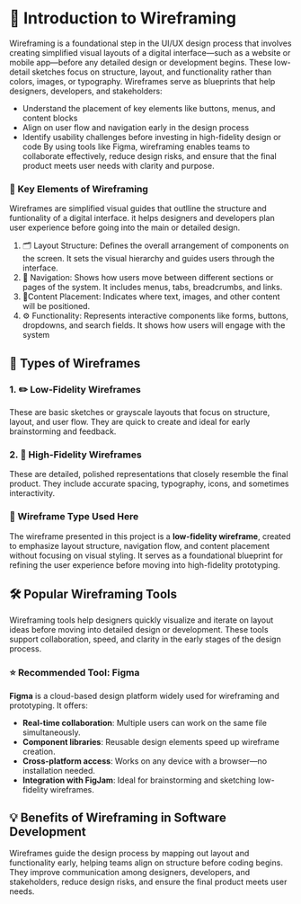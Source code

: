 # 🧭 Introduction to Wireframing
Wireframing is a foundational step in the UI/UX design process that involves creating simplified visual layouts of a digital interface—such as a website or mobile app—before any detailed design or development begins. These low-detail sketches focus on structure, layout, and functionality rather than colors, images, or typography.
Wireframes serve as blueprints that help designers, developers, and stakeholders:
* Understand the placement of key elements like buttons, menus, and content blocks
* Align on user flow and navigation early in the design process
* Identify usability challenges before investing in high-fidelity design or code
By using tools like Figma, wireframing enables teams to collaborate effectively, reduce design risks, and ensure that the final product meets user needs with clarity and purpose.

### 🧩 Key Elements of Wireframing
Wireframes are simplified visual guides that outlline the structure and funtionality of a digital interface. it helps designers and developers plan user experience before going into the main or detailed design.

1. 🗂️ Layout Structure:
Defines the overall arrangement of components on the screen. It sets the visual hierarchy and guides users through the interface.
2. 🧭 Navigation:
Shows how users move between different sections or pages of the system. It includes menus, tabs, breadcrumbs, and links.
3. 📝Content Placement:
 Indicates where text, images, and other content will be positioned.
4. ⚙️ Functionality:
Represents interactive components like forms, buttons, dropdowns, and search fields. It shows how users will engage with the system

## 🧱 Types of Wireframes

### 1. ✏️ Low-Fidelity Wireframes  
These are basic sketches or grayscale layouts that focus on structure, layout, and user flow. They are quick to create and ideal for early brainstorming and feedback.

### 2. 🎨 High-Fidelity Wireframes  
These are detailed, polished representations that closely resemble the final product. They include accurate spacing, typography, icons, and sometimes interactivity.

### 🧾 Wireframe Type Used Here
The wireframe presented in this project is a **low-fidelity wireframe**, created to emphasize layout structure, navigation flow, and content placement without focusing on visual styling. It serves as a foundational blueprint for refining the user experience before moving into high-fidelity prototyping.

## 🛠️ Popular Wireframing Tools

Wireframing tools help designers quickly visualize and iterate on layout ideas before moving into detailed design or development. These tools support collaboration, speed, and clarity in the early stages of the design process.

### ⭐ Recommended Tool: Figma

**Figma** is a cloud-based design platform widely used for wireframing and prototyping. It offers:

- **Real-time collaboration**: Multiple users can work on the same file simultaneously.
- **Component libraries**: Reusable design elements speed up wireframe creation.
- **Cross-platform access**: Works on any device with a browser—no installation needed.
- **Integration with FigJam**: Ideal for brainstorming and sketching low-fidelity wireframes.

## 💡 Benefits of Wireframing in Software Development
Wireframes guide the design process by mapping out layout and functionality early, helping teams align on structure before coding begins. They improve communication among designers, developers, and stakeholders, reduce design risks, and ensure the final product meets user needs.



